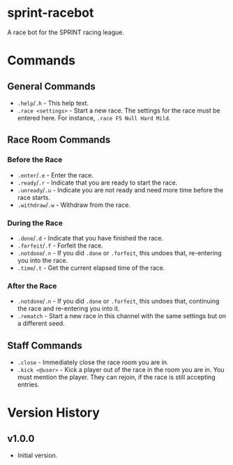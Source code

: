 # sprint-racebot

A race bot for the SPRINT racing league.

# Commands

## General Commands
- `.help`/`.h` - This help text.
- `.race <settings>` - Start a new race.  The settings for the race must be entered here.  For instance, `.race F5 Null Hard Mild`.

## Race Room Commands

### Before the Race
- `.enter`/`.e` - Enter the race.
- `.ready`/`.r` - Indicate that you are ready to start the race.
- `.unready`/`.u` - Indicate you are not ready and need more time before the race starts.
- `.withdraw`/`.w` - Withdraw from the race.

### During the Race
- `.done`/`.d` - Indicate that you have finished the race.
- `.forfeit`/`.f` - Forfeit the race.
- `.notdone`/`.n` - If you did `.done` or `.forfeit`, this undoes that, re-entering you into the race.
- `.time`/`.t` - Get the current elapsed time of the race.

### After the Race
- `.notdone`/`.n` - If you did `.done` or `.forfeit`, this undoes that, continuing the race and re-entering you into it.
- `.rematch` - Start a new race in this channel with the same settings but on a different seed.

## Staff Commands
- `.close` - Immediately close the race room you are in.
- `.kick <@user>` - Kick a player out of the race in the room you are in.  You must mention the player.  They can rejoin, if the race is still accepting entries.

# Version History

## v1.0.0
* Initial version.
